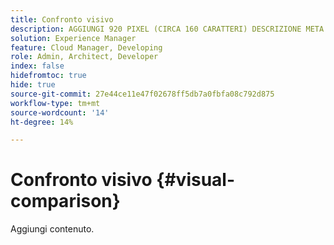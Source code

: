 ```yaml
---
title: Confronto visivo
description: AGGIUNGI 920 PIXEL (CIRCA 160 CARATTERI) DESCRIZIONE META
solution: Experience Manager
feature: Cloud Manager, Developing
role: Admin, Architect, Developer
index: false
hidefromtoc: true
hide: true
source-git-commit: 27e44ce11e47f02678ff5db7a0fbfa08c792d875
workflow-type: tm+mt
source-wordcount: '14'
ht-degree: 14%

---
```


# Confronto visivo {#visual-comparison}

Aggiungi contenuto.

